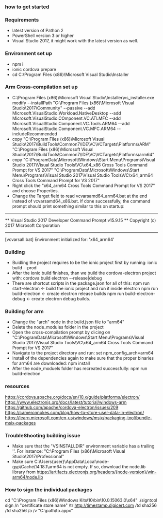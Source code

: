 ### how to get started

### Requirements
* latest version of Pathon 2
* PowerShell version 3 or higher
* Visual Studio 2017, it might work with the latest version as well.

### Environment set up
* npm i
* ionic cordova prepare
* cd C:\Program Files (x86)\Microsoft Visual Studio\Installer

### Arm Cross-compilation set up
* C:\Program Files (x86)\Microsoft Visual Studio\Installer\vs_installer.exe modify --installPath "C:\Program Files (x86)\Microsoft Visual Studio\2017\Community" --passive --add Microsoft.VisualStudio.Workload.NativeDesktop --add Microsoft.VisualStudio.COmponent.VC.ATLMFC --add Microsoft.VisualStudio.Component.VC.Tools.ARM64 --add Microsoft.VisualStudio.Component.VC.MFC.ARM64 --includeRecommended
* copy "C:\Program Files (x86)\Microsoft Visual Studio\2017\BuildTools\Common7\IDE\VC\VCTargets\Platforms\ARM" "C:\Program Files (x86)\Microsoft Visual Studio\2017\BuildTools\Common7\IDE\VC\VCTargets\Platforms\arm64" 
* copy "C:\ProgramData\Microsoft\Windows\Start Menu\Programs\Visual Studio 2017\Visual Studio Tools\VC\x64_x86 Cross Tools Command Prompt for VS 2017" "C:\ProgramData\Microsoft\Windows\Start Menu\Programs\Visual Studio 2017\Visual Studio Tools\VC\x64_arm64 Cross Tools Command Prompt for VS 2017"
* Right click the "x64_arm64 Cross Tools Command Prompt for VS 2017" and choose Properties.
* Change the Target field to read vcvarsamd64_arm64.bat at the end instead of vcvarsamd64_x86.bat.
If done successfully, the command prompt should print something similar to this on startup:

**********************************************************************
** Visual Studio 2017 Developer Command Prompt v15.9.15
** Copyright (c) 2017 Microsoft Corporation
**********************************************************************
[vcvarsall.bat] Environment initialized for: 'x64_arm64'

### Building
* Buidling the project requires to be the ionic project first by running:
    ionic build --prod
* After the ionic build finishes, than we build the cordova-electron project with:
    cordova build electron --release|debug
* There are shortcut scripts in the package.json for all of this:
    npm run start-electron          <- build the ionic project and run it inside electron
    npm run build-electron          <- create electron release builds
    npm run build-electron-debug    <- create electron debug builds.

### Building for arm
* Change the "arch" node in the build.json file to "arm64"
* Delete the node_modules folder in the project
* Open the cross-compilation prompt by clicing on "C:\ProgramData\Microsoft\Windows\Start Menu\Programs\Visual Studio 2017\Visual Studio Tools\VC\x64_arm64 Cross Tools Command Prompt for VS 2017"
* Navigate to the project directory and run:
    set npm_config_arch=arm64
* Install of the dependencies again to make sure that the proper binaries for arm64 are downloaded:
    npm install
* After the node_moduels folder has recreated successfully:
    npm run build-electron

### resources
https://cordova.apache.org/docs/en/10.x/guide/platforms/electron/
https://www.electronjs.org/docs/latest/tutorial/windows-arm
https://github.com/apache/cordova-electron/issues/209
https://cameronnokes.com/blog/how-to-store-user-data-in-electron/
https://learn.microsoft.com/en-us/windows/msix/packaging-tool/bundle-msix-packages


### TroubleShooting building issue
* Make sure that the "VSINSTALLDIR" environment variable has a trailing '\'. For instance: "C:\Program Files (x86)\Microsoft Visual Studio\2017\Professional\"
* Make sure C:\Users\{user}\AppData\Local\node-gyp\Cache\14.18.1\arm64 is not empty. If so, download the node.lib library from https://artifacts.electronjs.org/headers/{node-version}/win-arm64/node.lib

### How to sign the individual packages
cd "C:\Program Files (x86)\Windows Kits\10\bin\10.0.15063.0\x64"
./signtool sign /n "certificate store name" /tr http://timestamp.digicert.com /td sha256 /fd sha256 /a /v "C:\path\to\.appx"